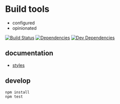 # Build tools

- configured
- opinionated


[![Build Status](https://img.shields.io/travis/thisconnect/tools/master.svg?style=flat-square)](https://travis-ci.org/thisconnect/tools)
[![Dependencies](https://img.shields.io/david/thisconnect/tools.svg?style=flat-square)](https://david-dm.org/thisconnect/tools)
[![Dev Dependencies](https://img.shields.io/david/dev/thisconnect/tools.svg?style=flat-square)](https://david-dm.org/thisconnect/tools#info=devDependencies)

## documentation

- [styles](https://github.com/thisconnect/tools/tree/master/styles)


## develop

```
npm install
npm test
```

